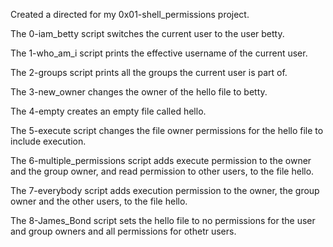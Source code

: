 Created a directed for my 0x01-shell_permissions project.

The 0-iam_betty script switches the current user to the user betty.

The 1-who_am_i script prints the effective username of the current user. 

The 2-groups script prints all the groups the current user is part of.

The 3-new_owner changes the owner of the hello file to betty.

The 4-empty creates an empty file called hello.

The 5-execute script changes the file owner  permissions  for the hello file to include execution.

The 6-multiple_permissions script adds execute permission to the owner and the group owner, and read permission to other users, to the file hello.

The 7-everybody script adds execution permission to the owner, the group owner and the other users, to the file hello.

The 8-James_Bond script sets the hello file to no permissions for the user and group owners and all permissions for othetr users.